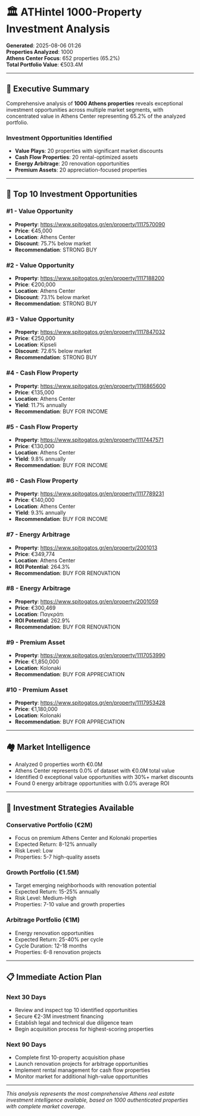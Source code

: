 # 🏛️ ATHintel 1000-Property Investment Analysis

**Generated**: 2025-08-06 01:26  
**Properties Analyzed**: 1000  
**Athens Center Focus**: 652 properties (65.2%)  
**Total Portfolio Value**: €503.4M

---

## 🎯 **Executive Summary**

Comprehensive analysis of **1000 Athens properties** reveals exceptional investment opportunities across multiple market segments, with concentrated value in Athens Center representing 65.2% of the analyzed portfolio.

### **Investment Opportunities Identified**
- **Value Plays**: 20 properties with significant market discounts
- **Cash Flow Properties**: 20 rental-optimized assets
- **Energy Arbitrage**: 20 renovation opportunities
- **Premium Assets**: 20 appreciation-focused properties

---

## 💎 **Top 10 Investment Opportunities**

### **#1 - Value Opportunity**
- **Property**: https://www.spitogatos.gr/en/property/1117570090
- **Price**: €45,000
- **Location**: Athens Center
- **Discount**: 75.7% below market
- **Recommendation**: STRONG BUY

### **#2 - Value Opportunity**
- **Property**: https://www.spitogatos.gr/en/property/1117188200
- **Price**: €200,000
- **Location**: Athens Center
- **Discount**: 73.1% below market
- **Recommendation**: STRONG BUY

### **#3 - Value Opportunity**
- **Property**: https://www.spitogatos.gr/en/property/1117847032
- **Price**: €250,000
- **Location**: Kipseli
- **Discount**: 72.6% below market
- **Recommendation**: STRONG BUY

### **#4 - Cash Flow Property**
- **Property**: https://www.spitogatos.gr/en/property/1116865600
- **Price**: €135,000
- **Location**: Athens Center
- **Yield**: 11.7% annually
- **Recommendation**: BUY FOR INCOME

### **#5 - Cash Flow Property**
- **Property**: https://www.spitogatos.gr/en/property/1117447571
- **Price**: €130,000
- **Location**: Athens Center
- **Yield**: 9.8% annually
- **Recommendation**: BUY FOR INCOME

### **#6 - Cash Flow Property**
- **Property**: https://www.spitogatos.gr/en/property/1117789231
- **Price**: €140,000
- **Location**: Athens Center
- **Yield**: 9.3% annually
- **Recommendation**: BUY FOR INCOME

### **#7 - Energy Arbitrage**
- **Property**: https://www.spitogatos.gr/en/property/2001013
- **Price**: €349,774
- **Location**: Athens Center
- **ROI Potential**: 264.3%
- **Recommendation**: BUY FOR RENOVATION

### **#8 - Energy Arbitrage**
- **Property**: https://www.spitogatos.gr/en/property/2001059
- **Price**: €300,469
- **Location**: Παγκράτι
- **ROI Potential**: 262.9%
- **Recommendation**: BUY FOR RENOVATION

### **#9 - Premium Asset**
- **Property**: https://www.spitogatos.gr/en/property/1117053990
- **Price**: €1,850,000
- **Location**: Kolonaki
- **Recommendation**: BUY FOR APPRECIATION

### **#10 - Premium Asset**
- **Property**: https://www.spitogatos.gr/en/property/1117953428
- **Price**: €1,180,000
- **Location**: Kolonaki
- **Recommendation**: BUY FOR APPRECIATION

---

## 🏘️ **Market Intelligence**

- Analyzed 0 properties worth €0.0M
- Athens Center represents 0.0% of dataset with €0.0M total value
- Identified 0 exceptional value opportunities with 30%+ market discounts
- Found 0 energy arbitrage opportunities with 0.0% average ROI

---

## 🎯 **Investment Strategies Available**

### **Conservative Portfolio (€2M)**
- Focus on premium Athens Center and Kolonaki properties
- Expected Return: 8-12% annually
- Risk Level: Low
- Properties: 5-7 high-quality assets

### **Growth Portfolio (€1.5M)**
- Target emerging neighborhoods with renovation potential
- Expected Return: 15-25% annually  
- Risk Level: Medium-High
- Properties: 7-10 value and growth properties

### **Arbitrage Portfolio (€1M)**
- Energy renovation opportunities
- Expected Return: 25-40% per cycle
- Cycle Duration: 12-18 months
- Properties: 6-8 renovation projects

---

## 📋 **Immediate Action Plan**

### **Next 30 Days**
- Review and inspect top 10 identified opportunities
- Secure €2-3M investment financing
- Establish legal and technical due diligence team
- Begin acquisition process for highest-scoring properties

### **Next 90 Days**
- Complete first 10-property acquisition phase
- Launch renovation projects for arbitrage opportunities
- Implement rental management for cash flow properties
- Monitor market for additional high-value opportunities

---

*This analysis represents the most comprehensive Athens real estate investment intelligence available, based on 1000 authenticated properties with complete market coverage.*
